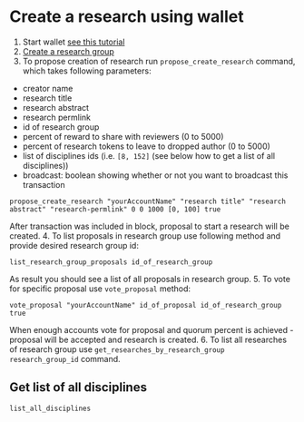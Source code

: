 # Create a research using wallet

1. Start wallet [see this tutorial](https://github.com/DEIPworld/deip-testnet/blob/master/docs/wallet.md)
2. [Create a research group](https://github.com/DEIPworld/deip-testnet/blob/master/docs/how-to-create-a-research-group.md)
3. To propose creation of research run `propose_create_research` command, which takes following parameters:
- creator name
- research title
- research abstract
- research permlink
- id of research group
- percent of reward to share with reviewers (0 to 5000)
- percent of research tokens to leave to dropped author (0 to 5000)
- list of disciplines ids (i.e. `[8, 152]` (see below how to get a list of all disciplines))
- broadcast: boolean showing whether or not you want to broadcast this transaction
```
propose_create_research "yourAccountName" "research title" "research abstract" "research-permlink" 0 0 1000 [0, 100] true
```
After transaction was included in block, proposal to start a research will be created.
4. To list proposals in research group use following method and provide desired research group id:
```
list_research_group_proposals id_of_research_group
```
As result you should see a list of all proposals in research group.
5. To vote for specific proposal use `vote_proposal` method:
```
vote_proposal "yourAccountName" id_of_proposal id_of_research_group true
```
When enough accounts vote for proposal and  quorum percent is achieved - proposal will be accepted and research is created.
6. To list all researches of research group use `get_researches_by_research_group research_group_id` command.


## Get list of all disciplines
```
list_all_disciplines
```


